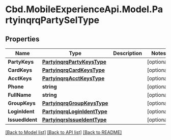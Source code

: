 # Cbd.MobileExperienceApi.Model.PartyinqrqPartySelType

## Properties

Name | Type | Description | Notes
------------ | ------------- | ------------- | -------------
**PartyKeys** | [**PartyinqrqPartyKeysType**](PartyinqrqPartyKeysType.md) |  | [optional] 
**CardKeys** | [**PartyinqrqCardKeysType**](PartyinqrqCardKeysType.md) |  | [optional] 
**AcctKeys** | [**PartyinqrqAcctKeysType**](PartyinqrqAcctKeysType.md) |  | [optional] 
**Phone** | **string** |  | [optional] 
**FullName** | **string** |  | [optional] 
**GroupKeys** | [**PartyinqrqGroupKeysType**](PartyinqrqGroupKeysType.md) |  | [optional] 
**LoginIdent** | [**PartyinqrqLoginIdentType**](PartyinqrqLoginIdentType.md) |  | [optional] 
**IssuedIdent** | [**PartyinqrsIssueIdentType**](PartyinqrsIssueIdentType.md) |  | [optional] 

[[Back to Model list]](../README.md#documentation-for-models) [[Back to API list]](../README.md#documentation-for-api-endpoints) [[Back to README]](../README.md)

